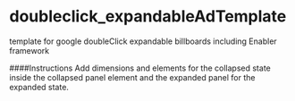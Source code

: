 # doubleclick_expandableAdTemplate
template for google doubleClick expandable billboards including Enabler framework

####Instructions
Add dimensions and elements for the collapsed state inside the collapsed panel element and the expanded panel for the expanded state. 
